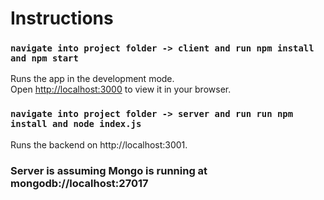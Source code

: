 # Instructions

### `navigate into project folder -> client and run npm install and npm start`

Runs the app in the development mode.\
Open [http://localhost:3000](http://localhost:3000) to view it in your browser.

### `navigate into project folder -> server and run run npm install and node index.js`

Runs the backend on http://localhost:3001.

### Server is assuming Mongo is running at mongodb://localhost:27017